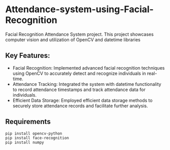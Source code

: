 # Attendance-system-using-Facial-Recognition
Facial Recognition Attendance System project. This project showcases computer vision and utilization of OpenCV and datetime libraries

## Key Features:
* Facial Recognition: Implemented advanced facial recognition techniques using OpenCV to accurately detect and recognize individuals in real-time.
* Attendance Tracking: Integrated the system with datetime functionality to record attendance timestamps and track attendance data for individuals.
* Efficient Data Storage: Employed efficient data storage methods to securely store attendance records and facilitate further analysis.
## Requirements
```
pip install opencv-python
pip install face-recognition
pip install numpy
```
